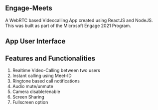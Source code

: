 ﻿## Engage-Meets
 
 A WebRTC based Videocalling App created using ReactJS and NodeJS. 
 This was built as part of the Microsoft Engage 2021 Program.
 
 ## App User Interface
 
 
 ## Features and Functionalities
 
 1. Realtime Video-Calling between two users
 2. Instant calling using Meet-ID
 3. Ringtone based call notifications
 4. Audio mute/unmute
 5. Camera disable/enable
 6. Screen Sharing
 7. Fullscreen option
 
 
